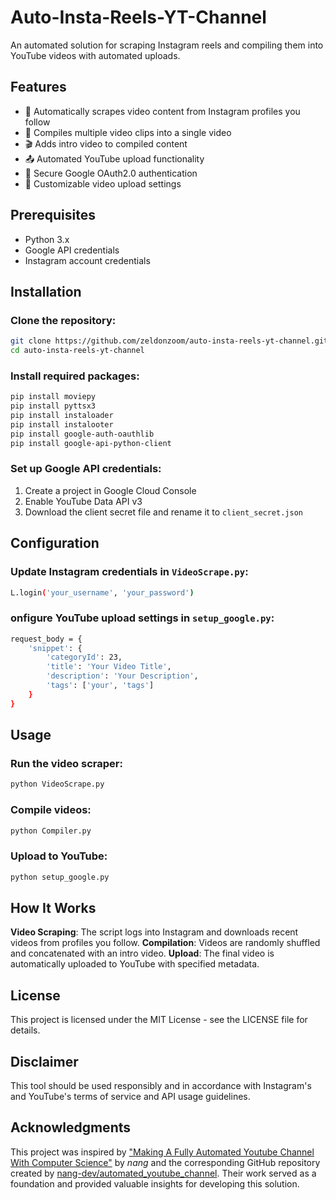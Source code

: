# Auto-Insta-Reels-YT-Channel  
An automated solution for scraping Instagram reels and compiling them into YouTube videos with automated uploads.  

## Features  
- 🎥 Automatically scrapes video content from Instagram profiles you follow  
- 🔄 Compiles multiple video clips into a single video  
- 🎬 Adds intro video to compiled content  
- 📤 Automated YouTube upload functionality  
- 🔐 Secure Google OAuth2.0 authentication  
- 🎯 Customizable video upload settings  

## Prerequisites  
- Python 3.x  
- Google API credentials  
- Instagram account credentials  

## Installation  

### Clone the repository:  
```bash  
git clone https://github.com/zeldonzoom/auto-insta-reels-yt-channel.git  
cd auto-insta-reels-yt-channel
```
### Install required packages:
```bash
pip install moviepy  
pip install pyttsx3  
pip install instaloader  
pip install instalooter  
pip install google-auth-oauthlib  
pip install google-api-python-client  
```

### Set up Google API credentials:
1. Create a project in Google Cloud Console
2. Enable YouTube Data API v3
3. Download the client secret file and rename it to `client_secret.json`

## Configuration
### Update Instagram credentials in `VideoScrape.py`:
```bash
L.login('your_username', 'your_password')
```
### onfigure YouTube upload settings in `setup_google.py`:
```bash
request_body = {  
    'snippet': {  
        'categoryId': 23,  
        'title': 'Your Video Title',  
        'description': 'Your Description',  
        'tags': ['your', 'tags']  
    }  
}  
```

## Usage
### Run the video scraper:
```bash
python VideoScrape.py
```
### Compile videos:
```bash
python Compiler.py
```
### Upload to YouTube:
```bash
python setup_google.py
```

## How It Works
**Video Scraping**: The script logs into Instagram and downloads recent videos from profiles you follow.
**Compilation**: Videos are randomly shuffled and concatenated with an intro video.
**Upload**: The final video is automatically uploaded to YouTube with specified metadata.

## License
This project is licensed under the MIT License - see the LICENSE file for details.

## Disclaimer
This tool should be used responsibly and in accordance with Instagram's and YouTube's terms of service and API usage guidelines.

## Acknowledgments
This project was inspired by ["Making A Fully Automated Youtube Channel With Computer Science"](https://youtu.be/O-6kbagEmKA?si=VOR8SaLl4usf6WeW) by *nang* and the corresponding GitHub repository created by [nang-dev/automated_youtube_channel](https://github.com/nang-dev/automated_youtube_channel). Their work served as a foundation and provided valuable insights for developing this solution.
